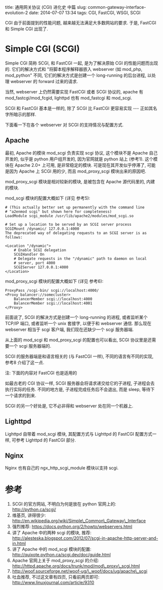 title: 通用网关协议 (CGI) 进化史 中篇
slug: common-gateway-interface-evolution-2
date: 2014-07-07 13:34
tags: CGI, FastCGI, WSGI, SCGI

CGI 由于前面提到的性能问题, 越来越无法满足大多数网站的要求. 于是, FastCGI 和 Simple CGI 出现了.

# Simple CGI (SCGI)

Simple CGI 简称 SCGI, 和 FastCGI 一起, 是为了解决原始 CGI 的性能问题而出现的. 它们的解决方式和 "将脚本程序解释器嵌入 webserver (如 mod\_php, mod\_python" 不同, 它们的解决方式是创建一个 long-running 的后台进程, 以处理 webserver 的 forward 过来的请求.

当然, webserver 上仍然需要实现 FastCGI 或者 SCGI 协议的, apache 有 mod\_fastcgi/mod\_fcgid, lighttpd 也有 mod\_fastcgi 和 mod\_scgi.

SCGI 和 FastCGI 基本是一样的, 除了 SCGI 比 FastCGI 更容易实现 --- 正如其名字所暗示的那样.

下面看一下在各个 webserver 对 SCGI 的支持情况与配置方式.

## Apache

最初, Apache 的模块 mod\_scgi 负责实现 scgi 协议, 这个模块不是 Apache 自己开发的, 似乎是 python 用户组开发的, 因为官网就是 python 站上 (参考1). 这个模块在 Apache 2.0+ 上可用, 是非常稳定的模块. 可是现在其开发似乎停滞了, 可能是因为 Apache 上 SCGI 用的少, 而且 mod\_proxy\_scgi 模块出来的原因吧.

mod\_proxy\_scgi 模块是相对较新的模块, 是被包含在 Apache 源代码里的, 内建的模块. 

mod\_scgi 模块的配置大概如下 (详见 参考5):

    # (This actually better set up permanently with the command line
    # "a2enmod scgi" but shown here for completeness)
    LoadModule scgi_module /usr/lib/apache2/modules/mod_scgi.so

    # Set up a location to be served by an SCGI server process
    SCGIMount /dynamic/ 127.0.0.1:4000
    The deprecated way of delegating requests to an SCGI server is as follows:

    <Location "/dynamic">
        # Enable SCGI delegation
        SCGIHandler On
        # Delegate requests in the "/dynamic" path to daemon on local
        # server, port 4000
        SCGIServer 127.0.0.1:4000
    </Location>

mod\_proxy\_scgi 模块的配置大概如下 (详见 参考6):

    ProxyPass /scgi-bin/ scgi://localhost:4000/
    <Proxy balancer://somecluster>
        BalancerMember scgi://localhost:4000
        BalancerMember scgi://localhost:4001
    </Proxy>

前面说了, SCGI 的解决方式是创建一个 long-running 的进程, 或者监听某个 TCP/IP 端口, 或者监听一个 unix 套接字, 以便于和 webserver 通信. 那么现在 webserver 相当于 scgi 客户端, 我们现在还缺少一个 scgi 服务器端.

从上面的 mod\_scgi 和 mod\_proxy\_scgi 的配置也可以看出, SCGI 协议里是还需要一个 scgi 服务器端的.

SCGI 的服务器端是和语言相关的 (与 FastCGI 一样), 不同的语言有不同的实现, 参考8 介绍了这一点.

注: 下面的内容对 FastCGI 也是适用的

如最古老的 CGI 协议一样, SCGI 服务器会将请求递交给它的子进程, 子进程会去执行实际的任务. 不同的地方是, 子进程完成任务后不会退出, 而是 sleep, 等待下一个请求的到来.

SCGI 的另一个好处是, 它不必非得和 webserver 处在同一个机器上.

## Lighttpd

Lighttpd 自带着 mod\_scgi 模块, 其配置方式与 Lighttpd 的 FastCGI 配置方式一样, 可参考 Lighttpd 的 FastCGI 部分.

## Nginx

Nginx 也有自己的 ngx\_http\_scgi\_module 模块以支持 scgi.

# 参考

1. SCGI 的官方网站, 不明白为何是放在 python 官网上的: http://python.ca/scgi/
2. 维基页, 讲得很少: http://en.wikipedia.org/wiki/Simple\_Common\_Gateway\_Interface
3. 强烈推荐: https://docs.python.org/2/howto/webservers.html
4. 讲了 Apache 中的两种 scgi 的模块, 推荐: http://alesteska.blogspot.com/2012/07/scgi-in-apache-http-server-and-in.html
5. 讲了 Apache 中的 mod\_scgi 模块的配置: http://quixote.python.ca/scgi.dev/doc/guide.html
6. Apache 官网上关于 mod\_proxy\_scgi 的介绍: http://httpd.apache.org/docs/trunk/mod/mod\_proxy\_scgi.html
7. http://woof.sourceforge.net/woof-ug/\_woof/docs/ug/apache\_scgi
8. 吐血推荐, 不过这文章有四页, 只看前两页即可: http://www.linuxjournal.com/article/9310

